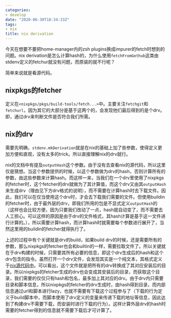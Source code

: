 ```yaml
---
categories: 
- develop
date: "2020-06-30T18:34:33Z"
tags: 
- nix
title: nix derivation
---
```


今天在想要不要把home-manager内的zsh plugins换成impurer的fetch时想到的问题。nix derivation是怎么计算hash的，为什么使用`fetchFromGethub`这类由stdenv定义的fetchur就没有问题，而原装的就不行呢？

简单来说就是看源代码。
<!--more-->

## nixpkgs的fetcher

定义在`<nixpkgs/pkgs/build-tools/fetch...>`中。主要关注`fetchgit`和`fetchurl`，因为其它的大部分是基于这两个的，会发现他们最后得到的是个drv。即，通过drv来判断文件是否符合我们所需。

## nix的drv

需要先明确，`stdenv.mkDerivation`就是在nix的基础上加了些参数，使得定义更加方便和直观，没有太多的trick。所以直接理解nix的drv就行。

nix的文档中有提及`outputHash`这个参数。由于没有去查看nix的源代码，所以这里仅是猜想。当这个参数提供的时候，以这个参数做为drv的hash，否则计算所有的参数，由这些参数来计算hash。而这样一来，当我们在一个drv里使用了nixpkgs的fetcher时，这个fetcher的drv就做为了其计算值，而这个drv又由其``outputHash``来生成drv（理由见下方drv格式的说明），而不需要在计算hash时去下载文件。因此，我们可以在仅当使用这个drv时，才会去下载我们需要的文件。但使用buildin的fetcher时，由于最外层的drv，即我们所用的包是不显式定义`outputHash`的（这样也会比较方便，因为只要我们改动了一点，hash就自动变了，而不需要去人工担心。可以这样的原因是由于drv的文件格式，其hash计算是基于这一文件进行计算的。），所以需要计算hash，而计算hash时就需要每个参数进行展开了，当然这里用的buildin的fetcher就得执行了。

上述的过程中有个关键就是drv的build，如果build drv的时候，还是需要所有的参数，那么nixpkgs的fetcher也会和builtin的一样，需要拉取文件了。所以关键就在于drv构建的时候，只需要其所有必要的信息，即这个drv生成后的hash和这个drv包含的指令。虽然打开一个drv文件，会发现其实是一个纯文本，其格式定义于[nix源代码中](https://github.com/NixOS/nix/blob/master/src/libstore/derivations.cc)。可以看出，这个文件就是把所有的drv转换成了其对应安装后的目录。所以nixpkgs的fetcher生成的drv也会变成其安装后的目录，而获取这个目录，我们需要的仅仅只有hash和包名，最多加上其对应的drv。由于drv内只需要目录和脚本信息，所以nixpkgs的fetcher的drv生成时，由hash得到目录，而内部信息通过url和脚本进行lazy，也就不需要有下载这个过程参与了（下载的行为定义于build脚本中，而脚本使用了drv定义的变量来传递下载的地址等信息，因此达到了构建drv不需要下载，而安装时进行下载的行为）。这样计算外层drv的hash时需要的fetcher得到的信息就不需要下载后才可计算了。
